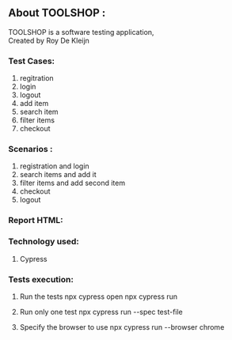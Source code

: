 ## About TOOLSHOP :
TOOLSHOP is a software testing application,  
Created by Roy De Kleijn

### Test Cases:
1. regitration 
2. login
3. logout
4. add item
5. search item
6. filter items
7. checkout

### Scenarios :
1. registration and login 
2. search items and add it  
3. filter items and add second item 
4. checkout
5. logout

### Report HTML:


### Technology used:
1. Cypress

### Tests execution:
1. Run the tests
    npx cypress open
    npx cypress run

2. Run only one test
    npx cypress run --spec test-file

3. Specify the browser to use
    npx cypress run --browser chrome